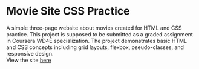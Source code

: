 # Movie Site CSS Practice
A simple three-page website about movies created for HTML and CSS practice. This project is supposed to be submitted as a graded assignment in Coursera WD4E specialization. The project demonstrates basic HTML and CSS concepts including grid layouts, flexbox, pseudo-classes, and responsive design.
<br>
View the site <a href="https://lukasabraham.github.io/movie-site-css/">here</a>
